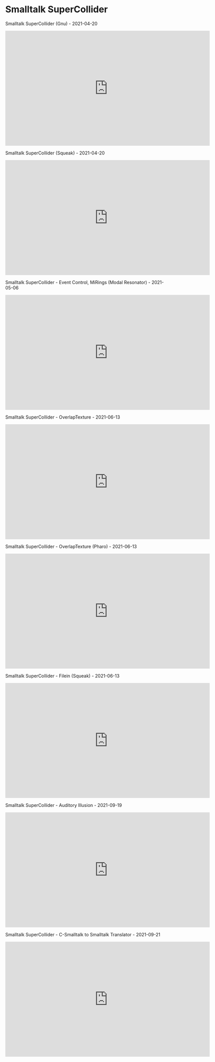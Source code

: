 # Smalltalk SuperCollider

Smalltalk SuperCollider (Gnu) - 2021-04-20

<iframe src="https://player.vimeo.com/video/539112420" frameborder="0" allowfullscreen="true" width="640" height="360" >
</iframe>

Smalltalk SuperCollider (Squeak) - 2021-04-20

<iframe src="https://player.vimeo.com/video/539112316" frameborder="0" allowfullscreen="true" width="640" height="360" >
</iframe>

Smalltalk SuperCollider - Event Control, MiRings (Modal Resonator) - 2021-05-06

<iframe src="https://player.vimeo.com/video/545764084" frameborder="0" allowfullscreen="true" width="640" height="360" >
</iframe>

Smalltalk SuperCollider - OverlapTexture - 2021-06-13

<iframe src="https://player.vimeo.com/video/562310044" frameborder="0" allowfullscreen="true" width="640" height="360" >
</iframe>

Smalltalk SuperCollider - OverlapTexture (Pharo) - 2021-06-13

<iframe src="https://player.vimeo.com/video/562310113" frameborder="0" allowfullscreen="true" width="640" height="360" >
</iframe>

Smalltalk SuperCollider - Filein (Squeak) - 2021-06-13

<iframe src="https://player.vimeo.com/video/562309999" frameborder="0" allowfullscreen="true" width="640" height="360" >
</iframe>

Smalltalk SuperCollider - Auditory Illusion - 2021-09-19

<iframe src="https://player.vimeo.com/video/612253823" frameborder="0" allowfullscreen="true" width="640" height="360" >
</iframe>

Smalltalk SuperCollider - C-Smalltalk to Smalltalk Translator - 2021-09-21

<iframe src="https://player.vimeo.com/video/612232664" frameborder="0" allowfullscreen="true" width="640" height="360" >
</iframe>
